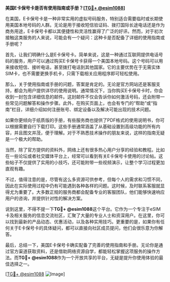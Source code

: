 **美国E卡保号卡是否有使用指南或手册？[[TG💪+ @esim1088](https://t.me/s/esim1088)]**

在美国，E卡保号卡是一种非常实用的虚拟号码服务，特别适合需要临时或长期使用美国本地号码的人群。无论是用于接收短信验证码、拨打国际长途电话还是作为商务用途，E卡保号卡都以其便捷性和灵活性赢得了广泛的好评。然而，对于初次接触这类服务的人来说，可能会有一个疑问：这种卡是否配备了详细的使用指南或手册呢？

首先，让我们明确什么是E卡保号卡。简单来说，这是一种通过互联网提供电话号码的服务，用户可以通过购买E卡保号卡获得一个美国本地号码。这个号码可以用来接收短信、接听电话，甚至拨打电话到其他国家。它的主要优势在于无需实体SIM卡，也不需要更换手机卡，只需下载相关应用程序即可轻松使用。

那么，关于使用指南或手册的问题，答案是肯定的。无论是官方网站还是客服支持，都会为用户提供详尽的使用说明。通常情况下，当你购买E卡保号卡时，你会收到一封包含详细信息的邮件。这封邮件不仅会告诉你如何激活号码，还会附带一些常见问题解答和操作步骤。此外，在购买页面上，也会有专门的“帮助”或“指南”栏目，详细介绍如何注册账号、绑定设备以及解决可能出现的技术问题。

如果你更倾向于纸质版的手册，有些服务商也提供了PDF格式的使用说明书，你可以根据需要自行下载打印。这些手册通常涵盖了从基础设置到高级功能的所有内容，并且图文并茂，便于理解。对于不熟悉技术操作的朋友来说，这样的指南无疑是一个极大的帮助。

当然，除了官方提供的资料外，网络上还有很多热心用户分享的经验和教程。比如在一些论坛或者社交媒体平台上，经常可以看到有关E卡保号卡使用的讨论帖。这些帖子不仅提供了实用的小技巧，还可能附带一些视频演示，让整个学习过程更加直观有趣。

不过，值得注意的是，尽管有这么多资源可供参考，但每个人的需求和习惯不同，因此在实际使用过程中仍有可能遇到各种各样的问题。这时候，及时联系客服就显得尤为重要了。大多数正规的服务商都会配备专业的客服团队，他们能够快速响应用户的咨询，并提供针对性的解决方案。

说到这里，不得不提一下**TG💪+ @esim1088**这个平台。它作为一个专注于eSIM卡及相关服务的信息交流社区，汇聚了大量的专业人士和资深用户。在这里，你可以找到最新的产品动态、优惠活动，以及各种实用技巧。更重要的是，如果你有任何关于E卡保号卡的具体疑问，都可以直接向社区成员提问，他们会很乐意为你解答。

最后，总结一下，美国E卡保号卡确实配备了完善的使用指南和手册。无论你是通过官方渠道获取资料，还是借助网络资源自学，都能轻松掌握这项服务的操作方法。而**TG💪+ @esim1088**作为一个开放共享的平台，无疑是提升你使用体验的最佳选择之一。

[[TG💪+ @esim1088](https://t.me/s/esim1088) ![Image](https://i.postimg.cc/4NQfJmqS/Snipaste-2025-05-13-00-14-12.png)]